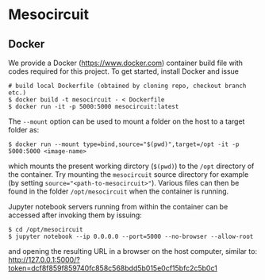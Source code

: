 Mesocircuit
===========

Docker
------

We provide a Docker (https://www.docker.com) container build file with codes required for this project.
To get started, install Docker and issue

    # build local Dockerfile (obtained by cloning repo, checkout branch etc.)
    $ docker build -t mesocircuit - < Dockerfile
    $ docker run -it -p 5000:5000 mesocircuit:latest


The ``--mount`` option can be used to mount a folder on the host to a target folder as:

    $ docker run --mount type=bind,source="$(pwd)",target=/opt -it -p 5000:5000 <image-name>

which mounts the present working dirctory (``$(pwd)``) to the ``/opt`` directory of the container.
Try mounting the ``mesocircuit`` source directory for example (by setting ``source="<path-to-mesocircuit>"``).
Various files can then be found in the folder ``/opt/mesocircuit``
when the container is running.

Jupyter notebook servers running from within the
container can be accessed after invoking them by issuing:

    $ cd /opt/mesocircuit
    $ jupyter notebook --ip 0.0.0.0 --port=5000 --no-browser --allow-root

and opening the resulting URL in a browser on the host computer, similar to:
http://127.0.0.1:5000/?token=dcf8f859f859740fc858c568bdd5b015e0cf15bfc2c5b0c1
